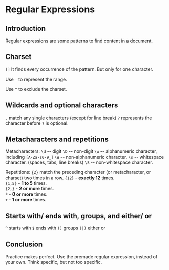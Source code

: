 # Regular Expressions
## Introduction  
Regular expressions are some patterns to find content in a document.
## Charset
`[]`
It finds every occurrence of the pattern. But only for one character.

Use `-` to represent the range.

Use `^` to exclude the charset.
## Wildcards and optional characters
`.` match any single characters (except for line break)
`?` represents the character before `?` is optional.
## Metacharacters and repetitions
Metacharacters:
`\d` -- digit
`\D` -- non-digit
`\w` -- alphanumeric character, including `[A-Za-z0-9_]` 
`\W` -- non-alphanumeric character. 
`\s` -- whitespace character. (spaces, tabs, line breaks)
`\S` -- non-whitespace character.

Repetitions:
`{2}` match the preceding character (or metacharacter, or charset) two times in a row.
`{12}` - **exactly 12** times.  
`{1,5}` - **1 to 5** times.  
`{2,}` - **2 or more** times.  
`*` - **0 or more** times.  
`+` - **1 or more** times.
## Starts with/ ends with, groups, and either/ or
`^` starts with
`$` ends with
`()` groups
`(|)` either or
## Conclusion
Practice makes perfect.
Use the premade regular expression, instead of your own.
Think specific, but not too specific.